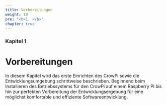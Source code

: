 ```yaml
---
title: Vorbereitungen
weight: 10
pre: "<b>1. </b>"
chapter: true
---
```


### Kapitel 1

# Vorbereitungen

In diesem Kapitel wird das erste Einrichten des CrowPi sowie die Entwicklungsumgebung schrittweise beschrieben. Beginnend beim Installieren des Betriebssystems für den CrowPi auf einem Raspberry Pi bis hin zur perfekten Vorbereitung der Entwicklungsergebung für eine möglichst komfortable und effiziente Softwareentwicklung.
